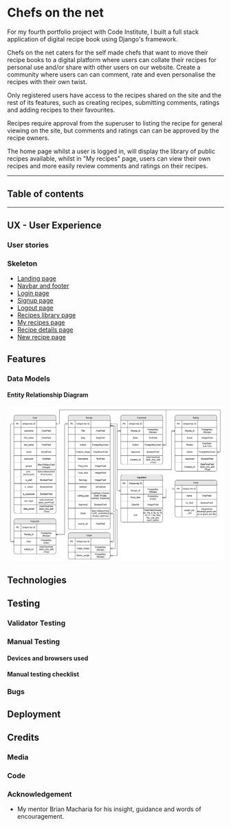 # Chefs on the net
For my fourth portfolio project with Code Institute, I built a full stack application of digital recipe book using Django's framework.

Chefs on the net caters for the self made chefs that want to move their recipe books to a digital platform where users can collate their recipes for personal use and/or share with other users on our website. Create a community where users can can comment, rate and even personalise the recipes with their own twist. 

Only registered users have access to the recipes shared on the site and the rest of its features, such as creating recipes, submitting comments, ratings and adding recipes to their favourites.

Recipes require approval from the superuser to listing the recipe for general viewing on the site, but comments and ratings can can be approved by the recipe owners.

The home page whilst a user is logged in, will display the library of public recipes available, whilst in "My recipes" page, users can view their own recipes and more easily review comments and ratings on their recipes.


<!-- [View the deployed webapp here]() -->

<!-- ![Responsive design mock-up](documentation/responsive-design.PNG) -->

***

## Table of contents
<!-- * [UX User Experience](#ux---user-experience)
  * [User stories](#user-stories)
  * [Flowchart](#flowchart)
  * [Strategy](#strategy)
  * [Scope](#scope)
  * [Surface](#surface)
* [Features](#features)
* [Technologies](#technologies)
* [Testing](#testing)
* [Deployment](#deployment)
* [Credits](#credits) -->



***


## UX - User Experience

### User stories
#### 

<!-- ### Flowchart
To plan and illustrate how the game will run, I have generated this flowchart.
![Wordle flowchart](documentation/PP3-Wordle_flowchart_rev0-0.png) -->

<!-- ### Strategy

Start with an MVP and build on desirable features, to create a simplistic, fun and addictive version of the wordle game that is easy to follow on a CLI display. -->
<!-- 
### Scope

__Must have features:__
- Word bank of 5-letter words in US English.
- Randomly select the word to guess.
- Allow player to enter up to 6 guess and provide basic feedback on letters correctly guessed, differentiating placement from inclusion.
- Reveal the selected word in case the player has not guessed the word.
- Validation on player input, that the input is:
  - 5 characters long.
  - all letters.
  - a word present in the dictionary.

__Should have:__
- Tracking of scores in the session to feedback to player.
- Invite the player to play another game.
- Clean GUI, using colours rather than symbols for feedback on guesses. Selecting colours that are as accessible for colour blind users too.
- Rules explaining how to play the game. 

__Could have:__
- Save session scores in a database to provide feedback to user on how they compare against other players.
- Provide an optional breakdown of the player's scores.
- Resume sessions, the game could be made to allow the user to enter their given ID to resume winning streak count.
- Praise from the game matching that of wordle, which depends on how many guesses made before finding the selected word.

__Won't have:__
- Mobile phone or tablet access, the CLI does not seem to accept text entered on these devices and any solutions online don't seem straightforward or universal. -->

### Skeleton
- [Landing page](docs/wireframes/01_landing_page.jpg)
- [Navbar and footer](docs/wireframes/02_navbar_and_footer.jpg)
- [Login page](docs/wireframes/03_login.jpg)
- [Signup page](docs/wireframes/04_sign_up.jpg)
- [Logout page](docs/wireframes/05_logout.jpg)
- [Recipes library page](docs/wireframes/06_recipes_library.jpg)
- [My recipes page](docs/wireframes/07_my_recipes.jpg)
- [Recipe details page](docs/wireframes/08_recipe_details.jpg)
- [New recipe page](docs/wireframes/09_new_recipe.jpg)

<!-- ### Surface
#### Colour theme
Considering the limitations in the CLI for colour and formatting, I followed the appearance of wordle in dark mode with some consideration for accessibility for colour blind users.

Originally, the chosen colours were green for correctly guessed letters, dark purple for wrong placement of letters and grey for not existent. This provided an optimum contrast between any colour when run through a simulator.

However, the chosen colours, used an 8-bit configuration in the ANSI escape code, once the code was deployed to Heroku, the terminal did not display any of this formatting.

![Original colour selection](documentation/Adobe-color-original-colours.PNG)

Being constricted to 3-bit and 4-bit palette, it took a few deployments to test the colour the CLI would output. 

Firstly, attempted using the closest colours available, which unfortunately meant the purple/magenta available was too close to the grey being used and produced a low contrast. 

![Deployment with the available green and purple colours](documentation/purple-lacks-contrast.PNG)<br>
![Using Adobe Colour blindness tool](documentation/purple-lacks-contrast_adobe-sim.PNG)

Eventually, a version of the code was deployed that printed out all colours available so we could pick the RGB values and use Adobe Colour to see which might work best for the various types of colour blindness. It was found that the bright yellow, standard green and a darker grey was most suitable.

![Deployment printing all library colours available](documentation/testing-colour-selection.PNG)<br>
![Using Adobe Colour blindness tool](documentation/colour-selection-adobe-sim.PNG) -->

## Features 

<!-- ### Existing Features
#### Welcome
Upon the game loading, the terminal will display a simple Heading "Welcome to Wordle", with only a prompt at the bottom of the interface for the user to enter their name. This is to keep the interface as simply and least daunting as possible before the player begins the game.<br>
  ![Welcome page](documentation/feat_welcome.PNG)

#### New game display
Once the player has input a name the terminal generates the user variables and word selection and presents the game in the CLI after clearing the welcome display away.

__Note:__ If the play simply pressed enter without entering a name, the game will use the default of "Player-1".

The display will include:
  1) a personalised message of "Welcome, _player name_".
  2) an instruction how to bring up the rules of the game.
  3) blank guess lines shown as a series of asterisks __` *  *  *  *  * `__.
  4) prompt for player to enter their guess.<br>
  
![New game displayed](documentation/feat_game_display.PNG) -->
  
<!-- #### Player Prompt
The game prompts the player to take a guess, provided it passes the validation checks, the game checks the input guess against the randomly selected word for this session. Every time the guess is incorrect the prompt changes to "Oops! That guess is wrong. You have {number} of guess(es) left.".

![Prompt after incorrect guess](documentation/feat_prompt-after-wrong-attempt.PNG) -->

<!-- #### Invalid guess inputs display
To reduce frustrations over incorrect guesses we have put in place some input validations, as well as adding a `strip()` method to the guess input so should the user enter a whitespace before or after typing their word, it will not trigger the validation checks for a seemingly valid guess.

##### Invalid data: not exactly 5 characters long
This first check verifies the guess is only 5 characters long, not shorter or longer. In the chance the player enters a guess that fails this check the game prints out the game display again but with the message advising the guess was invalid and explaining why so.

![Invalid data: shorter than 5 chars](documentation/feat_invalid-short-input.PNG)

![Invalid data: longer than 5 chars](documentation/feat_invalid-long-input.PNG)

##### Invalid data: includes characters not in the alphabet
Should the guess input pass the 5 characters long verification, the next check verifies that no characters other than letters in the alphabet have been used. Should the player enter punctuation marks, numbers or other special characters, the game will refresh and display the error message explaining why the last entered guess was not valid.

![Invalid data: includes a non-alphabetic character](documentation/feat_invalid-non-alpha-input.PNG)

##### Invalid data: is not a word in the dictionary used
Finally, after passing the other checks, the last check verifies that the input is a word included in our dictionary. Should it not be included in the dictionary, it will refresh the game and advise the word is not in the dictionary.

![Invalid data: not in our dictionary](documentation/feat_invalid-not-a-word-input.PNG) -->

<!-- #### Clues on guesses made
The objective of wordle is that the player gets given clues on all guesses so the player can deduce what the selected word is. In our version of the game:
- Blank lines are shown as plain text asterisks ` * `.
- Letters not existing in the selected word are shown in a dark grey background - these tell the player to avoid using these letters in future guesses.
- Letters existing in the selected word but in the incorrect place are shown in a bright yellow background - these tell the player to try words where this letter is in another place.
- Letters existing in the selected word and in the correct place are shown in a green background - these tell the player to try words where this letter is as it is.

#### End of Round
The round ends when the player has either guessed the selected word or has failed to do so after 6 attempts.
##### Correct guess
On guessing the word, the terminal prints out "Nicely done, _player name_!" and confirms the word of the day.

![Game won](documentation/feat_game-won.PNG)

##### 6 Wrong guesses
On 6 failed attempts, the terminal prints out "GAME OVER", reveals the word of the day and "Oh no, _player name_! You've lost this streak!".

![Game lost](documentation/feat_game-lost.PNG)

##### Scores
In either case the game will keep track of the score, namely the consecutive number of times the player has guessed the word correctly. Should it be the maximum the player has managed to get in this session, the game will record it as a high score. Should the player, win the game, the "Current streak" counter increments by 1, if the game was lost, it resets to 0.

The game will also calculate and display the average number of guesses the player has needed to guess the word of the day. It will also look up the player's longest winning streak and rank the player against the other game sessions recorded.

![Game scoring](documentation/feat_game-scoring.PNG)

##### Inviting for a new game
At the end of the round, the game prompts the player for another game. If the player inputs anything but "n" or "N", a new round will start with a new word of the game. Should the player have had enough, they'll enter "n" or "N" for No to exit the game. On doing so a message thanking the player for playing will be printed out.

![Game exit](documentation/feat_game-exit.PNG)

#### Game rules display
Should the player need to be reminded of the rules, the player can enter "help!" as a guess input. This will bypass the usual validations and cause the game to print the rules on a clear terminal and request a prompt just to press 'Enter' when done with the game for when the player feels ready to resume the game.

![Rules display](documentation/feat_rules.PNG) -->

### Data Models

#### Entity Relationship Diagram

![Entity Relationship Diagram](docs/images/RecipeBook_ERD.jpg)

<!-- ### Features Left to Implement
These features were not implemented just so I did not get distracted with a feature creep and not deliver on my MVP.

#### __Alphabet checklist__
The official Wordle game includes the whole keyboard in the display, highlighting which letters have not been used, which are non-existing in the word of the day and existing or correctly placed. This helps the player visualise which letters they could use on their next guess much like a checklist of the alphabet. It becomes easier to try sounding out words for the next guess without using the letters the game has rules out. 

__How might we create this?__
We have not recreated this feature, but we could potentially use the empty space to the right of the guesses to print out the alphabet and highlighting what letters are still available to use. This would probably be done as dictionary variable, where the alphabet forms the keys and the values are the same as used for listing out the clues in a guess ('-' for unused/unchecked, 'X' for not in word of the day, 'O' for exist in Word of the day, 'C' is in the correct place of the word of the day).


#### __Hard Mode gameplay__
Wordle includes __Hard Mode__ which tracks letters the player has guessed that exist in the selected word and should the player not use them in the next guess they attempt, wordle will not accept the entry. Should the letter be in the correct place, wordle will only accept words with the correctly guessed letters in the same places. 

For example, should the word of the day be __LIVER__ and:
1) the first guess be __PLATE__, then __L__ and __E__ are indicated as exiting but being in the wrong place, the second guess would need to include both __L__ and __E__, so it could __not__ be something like _NERVE_ or _LOUSY_, but could be _LIKED_ or _LOVER_.
2) Should the second guess in fact be __LIKED__, the letters __L__, __I__ and __E__ will be indicated as correctly guessed and need to be used in the same places for the following guess, something looking like __L I _ E _.__, which could be LIFER, LIMEN, LINEN, LINER, LIVED, LIVER just to name a few. 

The aim of this feature is to avoid the player trying completely different words to find other missing letters without the constraints of considering the words that the word of the day could be with the clues given. For instance, without __Hard Mode__ the player's second guess could be __VIRUS__ (after 1st as __PLATE__), it doesn't include __L__ and __E__ that would have been highlighted from _PLATE_, but does include __V__, __I__ and __R__. 

From those 2 guesses, the player should be able to deduce that the word of the day is __LIVER__ on the third guess. 

__How might we create this?__
If we were to implement this feature, we could store the list output from the evaluation of previous guesses to use in a validation of input and comparing the previously correct guessed letter placement matching that in the new guess. 
For letters existing in the selected word, the function evaluating guesses can output a dictionary of these letters, and the input validation checks that these letters are used in the latest input before it proceeds to evaluating for the game. 


#### __Feedback messages__
Wordle has a feedback word for correctly guessing the word of the day at each attempt. Specifically, the following messages display guessing correctly at:
1) first attempt - __Genius__
2) second attempt - __Magnificent__
3) third attempt - __Impressive__
4) fourth attempt - __Splendid__
5) fifth attempt - __Great__
6) sixth attempt - __Phew__

__How might we create this?__
These messages could have been a constant variable as a list and upon winning the round, the message is composed calling the list item by index. The index would be calculated with the length of the list of guesses made minus 1.


#### __Returning players login__
Playing the official Wordle game the game recognises the devices, so as the player returns day after day it can track the player's stats. For extended features, players can register an account with New York Times to access other games too. The benefit is that a returning player can keep building on their winning streak to overcome their own high score (longest streak) without having to play more rounds in one single session of accessing the game.

__How might we create this?__
The most feasible way I can think of is to either:
- provide new players their timestamp based ID after entering their name so that next time they access the game, if it is entered in the name prompt of the welcome page, the game can recognise the input is all numeric and 12 digits long, which makes the game lookup the number as an ID, if it exists in our worksheet it will pull the data into the game and allow the next round, if won to increment the current winning streak as if the player had not closed the previous game.
- or that when new players enter their name on the welcome page prompt, the game asks the player to provide a unique username and password, with the game confirming that the username is valid and available in the worksheet. Next time the player returns, when prompted for a name, the player can enter their username, the game looks up the usernames in the worksheet and prompts for a password, before it resumes the game with the same stats.  -->


## Technologies
<!-- - Languages used:
  - [Python](https://en.wikipedia.org/wiki/Python_(programming_language))
- [Google Cloud APIs](https://console.cloud.google.com/) - to read and write data to a google sheets worksheet.
- [Google sheets](https://docs.google.com/spreadsheets/create) - to create our worksheet for our database.
- [Draw.io](https://app.diagrams.net/#) - a free web-based diagram drawing tool.
- [GitPod](https://www.gitpod.io/) - Cloud-based IDE to edit code and Git version control.
- [GitHub](https://github.com/) - to store and publish the project.
- [Am I Responsive](https://ui.dev/amiresponsive) - to visualise the website in various display sizes.
- [Adobe Color](https://color.adobe.com/create/color-wheel) - to generate the colour palette and Accessibility tools checking for contrast for legibility and colour-blind viewing.
- [PEP8 guide](https://peps.python.org/pep-0008/) - for guidance on python formatting standards. 
- [Code Institute's Python linter](https://pep8ci.herokuapp.com/) - to validate the Python code. 
- [Heroku](https://dashboard.heroku.com/) - for deployment of our web app.
- [Pilestone - Color Blind Vision Simulator](https://pilestone.com/pages/color-blindness-simulator-1) -->

## Testing 

### Validator Testing 

<!-- - [Code Institute's Python linter](https://pep8ci.herokuapp.com/) - to validate the Python code. 
- Accessibility:
  - Adobe colour - [colour blindness](https://color.adobe.com/create/color-accessibility) - No conflicts found.<br>
  ![adobe colour - full swatch check](documentation/full-swatch-adobe-sim.PNG)
  - [Pilestone - Color Blind Vision Simulator](https://pilestone.com/pages/color-blindness-simulator-1) - visual check, seems distinguishable still - [simulated colour blind viewing images here](documentation/simulated_colourblind/) -->


### Manual Testing

#### Devices and browsers used
<!-- - iPhone 12 Pro and iPad Pro (12.9 inch - 4th Gen)
  - IGNORED: given the CLI terminal via the web browser on these devices did not accept any keyboard entries.

- Dell Precision 3510 laptop - Windows 10 Pro (2H22)
  - Chrome (v128)
  - Firefox (v129)
  - Microsoft Edge (v128) -->

#### Manual testing checklist
<!-- 
| Feature | Action | Expected Behaviour | Pass/Fail | Notes |
|-|-|-|-|-|
|Heroku App loads with no errors|Open web app|CLI loads to the welcome page, prompting user for name|PASS|
|Automatic name given|Press enter without typing a name|Game prints out "Welcome Player-1"|PASS|
|Player name is registered|Enter a name on welcome page|See player name repeated back in "Welcome {player name}"|PASS|
|Player data is created and recorded in worksheet|Enter a name on welcome page|See player name and data added on new line in the worksheet|PASS|
|Game play - 1st view|Loading after name input|Terminal prints: Welcome message, including how to access rules. Blank lines for missing guesses are rendered. Prompt asking for a guess.|PASS|
|Game play - clues on guesses|Loading after guess input|Prints the last guess in one of the previously blank lines and renders any correctly guess letters: Bright Yellow if exists but not in the correct place. Green if it matches place as well.|PASS|
|Game play - display after a guess|Loading after guess input|Terminal prints: Same welcome message, including how to access rules. Prints the last guess in one of the lines and renders with clues. Blank lines for missing guesses are rendered.|PASS|
|Game play - display after a wrong guess|Loading after guess input|Prints a message advising the guess was incorrect, how many chances there are left and prompts player for another guess.|PASS|
|Game play - display after a correct guess|Loading after guess input|Prints a message advising the guess was Correct. Prints current game data and prompts player for another game.|PASS|
|Game play - display after running out of guesses|Loading after 6 incorrect guess inputs|Prints a message advising the game is over and what was the word selected. Resets the current streak to 0, whilst longuest streak remains as the longest achieved in this session. Prints current game data and prompts player for another game.|PASS|
|Game play - INVALID guess input - not 5 characters|Loading after a guess input either shorter or longer than 5 characters|Prints message error message advising the guess must be 5 chars long and length entered. Ignoring any leading or following spaces around the word.|PASS|
|Game play - INVALID guess input - not all alphabetic characters|Loading after a guess input has either numeric or special/punctuation characters|Prints message error message advising the guess must contain letters only. Ignoring any leading or following spaces around the word.|PASS|
|Game play - INVALID guess input - not a word in the dictionary|Loading after a guess input is not a word in the dictionary used|Prints message error message advising the guess must match a word in the dictionary. Ignoring any leading or following spaces around the word.|PASS|
|Rules of the game - opening|Enter "help!" as a guess|Terminal prints out the rules and waits for the enter key to be pressed to return back to the game.|PASS|
|Rules of the game - closing|Press the enter key|Terminal prints to display the game again as it was left.|PASS|
|Scoring - tracks current streak|On winning rounds|increments current streak|PASS|
|Scoring - tracks high score correctly|on winning and losing rounds|it retains the highest number of winning streaks in the session|PASS|
|Scoring - calculates average correctly|on winning rounds|calculates the average number of guesses taken in winning rounds|PASS|
|Prompt to play another game - play again|Press the enter key|Terminal print a new game, back to displaying the 6 blank lines ready to guess a new word.|PASS|
|Prompt to play another game - exit the game|Input "n" or "N" and press the enter key|Terminal prints a goodbye message to the player|PASS| -->




### Bugs

<!-- - __ANSI escape 8-bit colours not visible on Heroku - FIXED__<br>
Heroku allows for colours in its app, but these are restricted to 3-bit and 4-bit, so have selected colours from that selection instead.

- __Dictionary includes words with the character "ƒ" - FIXED__<br>
This character appeared on words that should have ended with an accented e (é), like __sauté__. For ease of playing the game this character has been replaced with a plain "e". -->


## Deployment
<!-- ### Source and format the word bank (dictionary)
To provide the game with a database of 5 letter words in US English, the search online provided a few results. [GWICKS dictionaries](http://www.gwicks.net/dictionaries.htm) was one of 2 that provide the list in a editable file format, i.e.: text or CSV or other easily editable in excel or google sheets.

Chose GWICKS only because it had the longest list of 5-letter words.

__Process to filter and compile list for the game__
  1) Download "USA ENGLISH - 77,000 words" text file and open with notepad.
  1) Copy the whole list and paste into Microsoft Excel, leaving at least a row above to add a header of "Words".
  1) Select the entire list of cells, from the header to the last word. The easiest way to do this is to select the header and hold CTRL+SHFT+ARROW_DOWN.
  1) Whilst the cells are selected, press CTRL+T to create a table, in the dialog box, tick "My table has headers" and press "OK".
  1) With the table created, the values can be filtered, expand the drowndown menu on the header, expand "Text Filters" and select "Equals...".
  1) In the dialog box that opens, enter into field to the right of "equals", 5 question marks `?????`. This will filter all words that have precisely 5 letters.
  1) Using the same keyboard shortcut earlier, select the first word listed in the table (not the header), CTRL+SHFT+ARROW_DOWN to select the whole list, there should be 5000+ words.
  1) Copy (CTRL+C) and paste (CTRL+V) into a new text file and save the file ready to upload to the repository.

  Once the file is uploaded, it is available to open, read and close by out Python code. Our dictionary file can be found [here](en-us-dict.txt).


### Create and connect player data database
The game stores and accesses game sessions data to update the current session and offer comparison for other sessions on how well the current player is doing. As seen [here](#scores).

__Create the worksheet__
  1) Navigate to Google.com and login to or signup for your Google account.
  2) Then click on the grid icon button on the top right corner of the browser to reveal other google apps, scroll down and click on sheets.
  3) Create a new spreadsheet and give it a meaningful title i.e.: "Wordle-game".
  4) A single sheet for this game will do, rename it "scores".
  5) Add the meaningful headings on the first row. In this project they were ( User_ID / Player_name / Current_streak / Longest_Streak / 1 / 2 / 3 / 4 / 5 / 6 / average_num ).

__Setup API__
  1) Navigate to [Google Cloud Platform](https://cloud.google.com/) and login with your google account used for your worksheet above.
  1) Click on "Console" on the top right corner.
  1) Here you will see a dropdown list along the top of the page named "Select a project", click it and in the new dialogue page, click "NEW PROJECT".
  1) Give it a unique project name and proceed. It may take a moment whilst google creates the project.
  1) Once created, navigate back to the top of the page to "Select a project", click it and select the project name to open it.
  1) Next we need to add the APIs we will use. Expand the menu on the top left corner and click on "APIs and Services".
  1) At the top of the page, click " + ENABLE APIS AND SERVICES " and on the next page, search for "Google drive API", select it and click "ENABLE". 
  1) Click on "APIs and services" again, and click on " + ENABLE APIS AND SERVICES " again, on the next page search for "Google sheets API", click it it to open and click "Enable".
  1) On the next page, click on "Create credentials".
     * Step 1: Credential Type, select "Application data" and click next.
     * Step 2: Service account details, enter a name and click "Create and continue", then select the role of "owner" and click continue.
     * Step 3: we can skip this step and click "Done".
  1) Click "Credentials", on the list on the left and select the account you have created under "Service Accounts". On the next page, click "KEYS" at the top of the page and then click "ADD KEY" and select "Create new key".
  1) Select "JSON" and click create. This will generate and automatically download a .json file. 
  1) Upload the file to your github project, __but__ before pushing to the repository, add the file name "creds.json" as a line in the ".gitignore" file so this piece of sensitive data is not exposed to the public.
  1) Rename this file to "creds.json", open it and copy the "client email". 
  1) Navigate back to the Google Sheets worksheet created, click the "Share" button on the top right corner, paste the email address copied from the JSON file, select the role of editor in the dropdown list, disable "Notify people" checkbox and click "Share".

__Enable API from the IDE (GitPod or other)__  
  1) In your IDE of choice, enter in the terminal "pip install gspread googl-auth".
  1) You can now import this library to your code, at the top of the Python file add:
    ```
    import gspread
    from google.oauth2.service_account import Credentials
    ```
  1) Next add the constants (below are specific to our game):
    ```
    SCOPE = [
        "https://www.googleapis.com/auth/spreadsheets",
        "https://www.googleapis.com/auth/drive.file",
        "https://www.googleapis.com/auth/drive"
        ]

    CREDS = Credentials.from_service_account_file('creds.json')
    SCOPED_CREDS = CREDS.with_scopes(SCOPE)
    GSPREAD_CLIENT = gspread.authorize(SCOPED_CREDS)
    SHEET = GSPREAD_CLIENT.open('Wordle-game')
    ```


### To the Heroku app
1) Login to Heroku.
2) Once on the dashboard, click _"New"_ and select _"Create new app"_ from dropdown list.
3) Select the applicable region for your app. In our case, it's _Europe_.
4) Give the app a name. _NOTE:_ the form will advise if the name is unique and therefore available.
5) Once a suitable name has been given, click _"Create app"_.
6) You should be directed to the __"Deploy"__ tab of the app. Here you'll see a __"Deployment method"__ section, select __"GitHub"__.
7) Another section should reveal __"Connect to GitHub"__, if you have connected your GitHub account, you should see your account listed and search bar to find the repository to deploy from. Click __"Search"__ and click __"Connect"__ on the correct repository listed below.
8) Before we proceed with deployment further, we need to navigate to the __"Settings"__ tab.
9) Expand Config Vars by clicking __"Reveal Config Vars"__ and add a key of `PORT` with a value of `8000`.
10) If your project contains credentials to access secure data, you'll need to add another Config Var, add a key of `CREDS` and paste the JSON content as the value.
11) Next, we need to add two buildpacks, note the order is __important__, select and add buildpack as follows:

1. `heroku/python`
2. `heroku/nodejs`

12) Navigate back to the __"Deploy"__ tab, scroll down to __"Manual deploy"__, select the appropriate branch and click __"Deploy Branch"__. This step takes a short while for the server to compile the code and dependencies for the app.

To view the deployed app, scroll to the top and click "Open app".

The deployed app can be found [here.](https://wordle-dasic002-367fb61feaeb.herokuapp.com/)

#### Constraints

The deployment terminal is set to 80 columns by 24 rows. That means that each line of text needs to be 80 characters or less otherwise it will be wrapped onto a second line. -->


## Credits 

### Media
<!-- - [Am I Responsive](https://ui.dev/amiresponsive) - to visualise the website in various display sizes as the preview used in this readme file.
- [Pilestone - Color Blind Vision Simulator](https://pilestone.com/pages/color-blindness-simulator-1) - used to generate the view of colour-blind conditions of the CLI based game.
- [Dictionary source](http://www.gwicks.net/dictionaries.htm) - the link from which the chosen dictionary was downloaded. -->

### Code

<!-- - Reference for clearing the screen in python - [Clearing Screen in Linux Operating System](https://www.geeksforgeeks.org/clear-screen-python/)
- Reference for multiline string to print "pages" - [Multiline Strings](https://www.w3schools.com/python/gloss_python_multi_line_strings.asp)
- Reference for readlines() method to list words - [readlines() Method](https://www.w3schools.com/python/ref_file_readlines.asp)
- Validating input - [Love Sandwiches - Validating our data part 1](https://learn.codeinstitute.net/courses/course-v1:CodeInstitute+LS101+1/courseware/293ee9d8ff3542d3b877137ed81b9a5b/c92755338ef548f28cc31a7c3d5bfb46/?child=first)
- Reference for alphabetic chars only in a string - [String isalpha() Method](https://www.w3schools.com/python/ref_string_isalpha.asp)
- Reference to check value exists in list - [Check If List Item Exists](https://www.w3schools.com/python/gloss_python_check_if_list_item_exists.asp)
- Reference for while loop until valid data - [Creating our User Request Loop](https://learn.codeinstitute.net/courses/course-v1:CodeInstitute+LS101+1/courseware/293ee9d8ff3542d3b877137ed81b9a5b/c92755338ef548f28cc31a7c3d5bfb46/?child=first)
- Reference for centering text in string - [String center() Method](https://www.w3schools.com/python/ref_string_center.asp)
- Reference to create dictionary comprehensions - [Dictionary comprehensions](https://learn.codeinstitute.net/courses/course-v1:CodeInstitute+CPP_06_20+3/courseware/f780287e5c3f4e939cd0adb8de45c12a/82a59be9f20a4f36bff58ff4a102d60a/)
- Formatting text - [How do I print colored text to the terminal?](https://stackoverflow.com/questions/287871/how-do-i-print-colored-text-to-the-terminal)
- ANSI colours - [ANSI escape code](https://en.wikipedia.org/wiki/ANSI_escape_code#3-bit_and_4-bit)
- Reference for Datetime to use in creating a timestamp based ID - [Datetime](https://learn.codeinstitute.net/courses/course-v1:CodeInstitute+CPP_06_20+3/courseware/272f493b4d57445fbd634e7ceca3a98c/4ab3e01af44f4bf2828739c1d0591a45/) and [formatting](https://www.w3schools.com/python/python_datetime.asp#gsc.tab=0)
- Reference for getting values from a dictionary - [values()](https://www.w3schools.com/python/ref_dictionary_values.asp)
- Reference for returning a sum of integers in a list - [math.fsum()](https://www.w3schools.com/python/ref_math_fsum.asp)
- Reference for setup, finding and updating spreadsheet with [gspread](https://docs.gspread.org/en/latest/user-guide.html) -->

### Acknowledgement
- My mentor Brian Macharia for his insight, guidance and words of encouragement.

<!--## Other General Project Advice

 Below you will find a couple of extra tips that may be helpful when completing your project. Remember that each of these projects will become part of your final portfolio so it’s important to allow enough time to showcase your best work! 

- One of the most basic elements of keeping a healthy commit history is with the commit message. When getting started with your project, read through [this article](https://chris.beams.io/posts/git-commit/) by Chris Beams on How to Write  a Git Commit Message 
  - Make sure to keep the messages in the imperative mood 

- When naming the files in your project directory, make sure to consider meaningful naming of files, point to specific names and sections of content.
  - For example, instead of naming an image used ‘image1.png’ consider naming it ‘landing_page_img.png’. This will ensure that there are clear file paths kept. 

- Do some extra research on good and bad coding practices, there are a handful of useful articles to read, consider reviewing the following list when getting started:
  - [Writing Your Best Code](https://learn.shayhowe.com/html-css/writing-your-best-code/)
  - [HTML & CSS Coding Best Practices](https://medium.com/@inceptiondj.info/html-css-coding-best-practice-fadb9870a00f)
  - [Google HTML/CSS Style Guide](https://google.github.io/styleguide/htmlcssguide.html#General)

Getting started with your Portfolio Projects can be daunting, planning your project can make it a lot easier to tackle, take small steps to reach the final outcome and enjoy the process!  -->


